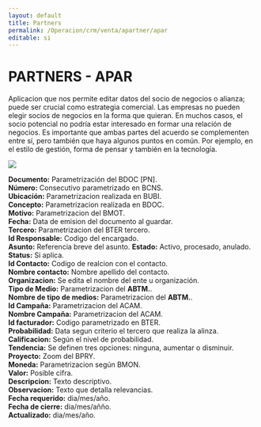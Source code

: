 ```yaml
---
layout: default
title: Partners
permalink: /Operacion/crm/venta/apartner/apar
editable: si
---
```


# PARTNERS - APAR

Aplicacion que nos permite editar datos del socio de negocios o alianza; puede ser crucial como estrategia comercial. Las empresas no pueden elegir socios de negocios en la forma que quieran. En muchos casos, el socio potencial no podría estar interesado en formar una relación de negocios. Es importante que ambas partes del acuerdo se complementen entre sí, pero también que haya algunos puntos en común. Por ejemplo, en el estilo de gestión, forma de pensar y también en la tecnología.  

![](apro1.png)

**Documento:**  Parametrización del BDOC [PN].  
**Número:**  Consecutivo parametrizado en BCNS.  
**Ubicación:**  Parametrizacion realizada en BUBI.  
**Concepto:**  Parametrizacion realizada en BDOC.  
**Motivo:**  Parametrizacion del BMOT.   
**Fecha:**  Data de emision del documento al guardar.  
**Tercero:** Parametrizacion del BTER tercero.  
**Id Responsable:**  Codigo del encargado.  
**Asunto:**  Referencia breve del asunto.
**Estado:**  Activo, procesado, anulado.  
**Status:**  Si aplica.  
**Id Contacto:**  Codigo de realcion con el contacto.  
**Nombre contacto:**  Nombre apellido del contacto.  
**Organizacion:**  Se edita el nombre del ente u organización.  
**Tipo de Medio:**  Parametrizacion del **ABTM.**.  
**Nombre de tipo de medios:**  Parametrizacion del **ABTM.**.  
**Id Campaña:**  Parametrizacion del ACAM.  
**Nombre Campaña:**  Parametrizacion del ACAM.  
**Id facturador:**  Codigo parametrizado en BTER.  
**Probabilidad:**  Data segun criterio el tercero que realiza la alinza.  
**Calificacion:**  Según el nivel de probabilidad.  
**Tendencia:**  Se definen tres opciones: ninguna, aumentar o disminuir.  
**Proyecto:** Zoom del BPRY.  
**Moneda:**  Parametrizacion según BMON.  
**Valor:**  Posible cifra.  
**Descripcion:**  Texto descriptivo.  
**Observacion:**   Texto que detalla relevancias.   
**Fecha requerido:**  dia/mes/año.  
**Fecha de cierre:**  dia/mes/añño.  
**Actualizado:**  dia/mes/año.  










